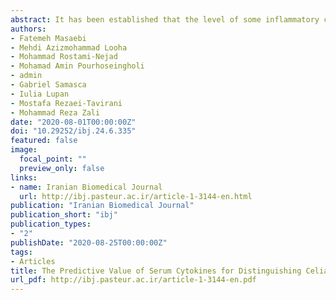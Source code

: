 ```yaml
---
abstract: It has been established that the level of some inflammatory cytokines increases in celiac disease (CD) and non-celiac gluten sensitivity (NCGS) in comparison with healthy subjects. Therefore, the primary interest in our research was proposing an accurate tool to diagnose patients with CD and NCGS from healthy individuals in an Iranian population. The serum samples were examined in 171 participants, including 110 CD patients, 46 healthy individuals, and 15 NCGS. The commercial ELISA kits were used to detect the level of the following cytokines&#58; IL&#8208;1, IL&#8208;6, IL&#8208;8, IL&#8208;15, and IFN&#8208;Y. The receiver operating characteristic (ROC) curve analysis was applied to determine the optimal thresholds for high sensitivity, specificity, positive and negative predictive values of cytokines, as the indicators of CD, NCGS, and healthy control groups. In NCGS group, the values of area under the ROC curve for IL&#8208;1, IL&#8208;8, and IFN&#8208;Y were 71%, 78%, and 70%, respectively. To differentiate the CD and NCGS groups from the control group, IL&#8208;15 had the highest sensitivity (82.70%), specificity (56.50%), positive predictive value (81.98%), and negative predictive value (57.78%), followed by IL&#8208;8 with the highest sensitivity of 74.50%, specificity of 73.30%, and positive and negative predictive values of 95.35% and 30.21%, respectively. The obtained results demonstrate that IL&#8208;15 and IL&#8208;8 could be proposed as potential markers in their optimal cut&#8208;off points for distinguishing CD from the NCGS and the healthy control. Based on our findings, the evaluation of cytokine levels can be recommended as a useful tool for the diagnosis of CD and NCGS in a clinical practice.
authors:
- Fatemeh Masaebi
- Mehdi Azizmohammad Looha 
- Mohammad Rostami-Nejad 
- Mohamad Amin Pourhoseingholi
- admin
- Gabriel Samasca
- Iulia Lupan
- Mostafa Rezaei-Tavirani 
- Mohammad Reza Zali 
date: "2020-08-01T00:00:00Z"
doi: "10.29252/ibj.24.6.335"
featured: false
image:
  focal_point: ""
  preview_only: false
links:
- name: Iranian Biomedical Journal
  url: http://ibj.pasteur.ac.ir/article-1-3144-en.html
publication: "Iranian Biomedical Journal"
publication_short: "ibj"
publication_types:
- "2"
publishDate: "2020-08-25T00:00:00Z"
tags:
- Articles
title: The Predictive Value of Serum Cytokines for Distinguishing Celiac Disease from Non-Celiac Gluten Sensitivity and Healthy Subjects
url_pdf: http://ibj.pasteur.ac.ir/article-1-3144-en.pdf
---
```


